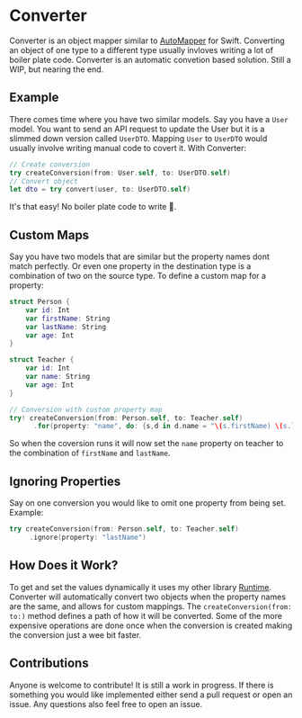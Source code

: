 # Converter
Converter is an object mapper similar to [AutoMapper](https://github.com/AutoMapper/AutoMapper) for Swift. Converting an object of one type to a different type usually invloves writing a lot of boiler plate code. Converter is an automatic convetion based solution. Still a WIP, but nearing the end.

## Example
There comes time where you have two similar models. Say you have a `User` model. You want to send an API request to update the User but it is a slimmed down version called `UserDTO`. Mapping `User` to `UserDTO` would usually involve writing manual code to covert it. With Converter:
```swift
// Create conversion
try createConversion(from: User.self, to: UserDTO.self)
// Convert object
let dto = try convert(user, to: UserDTO.self)
```
It's that easy! No boiler plate code to write 🎉.

## Custom Maps
Say you have two models that are similar but the property names dont match perfectly. Or even one property in the destination type is a combination of two on the source type. To define a custom map for a property:
```swift
struct Person {
    var id: Int
    var firstName: String
    var lastName: String
    var age: Int
}

struct Teacher {
    var id: Int
    var name: String
    var age: Int
}

// Conversion with custom property map
try! createConversion(from: Person.self, to: Teacher.self)
      .for(property: "name", do: {s,d in d.name = "\(s.firstName) \(s.lastName)"})
```
So when the coversion runs it will now set the `name` property on teacher to the combination of `firstName` and `lastName`.

## Ignoring Properties
Say on one conversion you would like to omit one property from being set. Example:
```swift
try createConversion(from: Person.self, to: Teacher.self)
     .ignore(property: "lastName")
```

## How Does it Work?
To get and set the values dynamically it uses my other library [Runtime](https://github.com/wickwirew/Runtime). Converter will automatically convert two objects when the property names are the same, and allows for custom mappings. The `createConversion(from: to:)` method defines a path of how it will be converted. Some of the more expensive operations are done once when the conversion is created making the conversion just a wee bit faster.

## Contributions
Anyone is welcome to contribute! It is still a work in progress. If there is something you would like implemented either send a pull request or open an issue. Any questions also feel free to open an issue.
